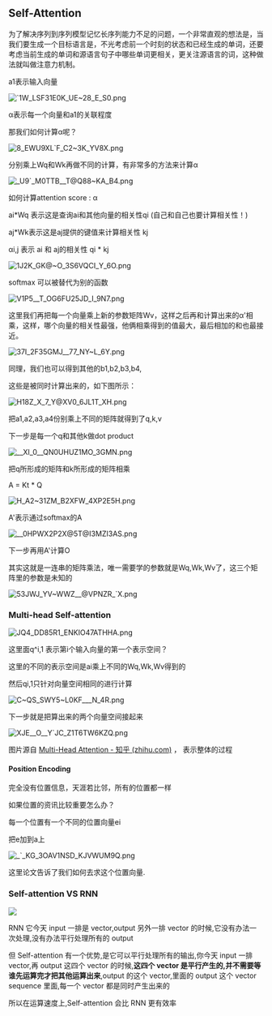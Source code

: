 ## Self-Attention

为了解决序列到序列模型记忆长序列能力不足的问题，一个非常直观的想法是，当我们要生成一个目标语言是，不光考虑前一个时刻的状态和已经生成的单词，还要考虑当前生成的单词和源语言句子中哪些单词更相关，更关注源语言的词，这种做法就叫做注意力机制。

a1表示输入向量

![`1W_LSF31E0K_UE~28_E_S0.png](https://i.loli.net/2021/10/01/5HKUpIQxLk7BWVR.png)

α表示每一个向量和a1的关联程度

那我们如何计算α呢？

![_8_EWU9XL_`F_C2~3K_YV8X.png](https://i.loli.net/2021/10/01/i4sh7ZmCBeWXdMc.png)

分别乘上Wq和Wk再做不同的计算，有非常多的方法来计算α

![_U9`_M0TTB__T@Q88~KA_B4.png](https://i.loli.net/2021/10/01/jC5MXAneytRFmgl.png)

如何计算attention score : α

ai*Wq 表示这是查询ai和其他向量的相关性qi (自己和自己也要计算相关性！)

aj*Wk表示这是aj提供的键值来计算相关性 kj

αi,j 表示 ai 和 aj的相关性 qi * kj

![1J2K_GK@~O_3S6VQCI_Y_6O.png](https://i.loli.net/2021/10/01/dY1FvCnwZ675eJu.png)

softmax 可以被替代为别的函数

![V1P5__T_OG6FU25JD_I_9N7.png](https://i.loli.net/2021/10/01/qxj95o7ifkTUYSC.png)

这里我们再把每一个向量乘上新的参数矩阵Wv，这样之后再和计算出来的α'相乘，这样，哪个向量的相关性最强，他俩相乘得到的值最大，最后相加的和也最接近。

![37I_2F35GMJ__77_NY~L_6Y.png](https://i.loli.net/2021/10/01/MfGjNOAcbP5Rl8U.png)

同理，我们也可以得到其他的b1,b2,b3,b4,

这些是被同时计算出来的，如下图所示：

![H18Z_X_7_Y@XV0_6JL1T_XH.png](https://i.loli.net/2021/10/01/Ht53RcYwQOI9Asn.png)

把a1,a2,a3,a4份别乘上不同的矩阵就得到了q,k,v

下一步是每一个q和其他k做dot product

![__XI_0__QN0UHUZ1MO_3GMN.png](https://i.loli.net/2021/10/01/Q8KmesGNVdcnLtg.png)

把q所形成的矩阵和k所形成的矩阵相乘

A = Kt * Q

![H_A2~31ZM_B2XFW_4XP2E5H.png](https://i.loli.net/2021/10/01/Hg4iI8CwlZjLE7M.png)

A'表示通过softmax的A

![__0HPWX2P2X@5T@I3MZI3AS.png](https://i.loli.net/2021/10/02/QfrdYatPeLjVR3q.png)

下一步再用A'计算O

其实这就是一连串的矩阵乘法，唯一需要学的参数就是Wq,Wk,Wv了，这三个矩阵里的参数是未知的

![53JWJ_YV~WWZ__@VPNZR_`X.png](https://i.loli.net/2021/10/02/mjzGpRwnSBr96aF.png)

### Multi-head Self-attention

![JQ4_DD85R1_ENKIO47ATHHA.png](https://i.loli.net/2021/10/02/2mYjtk9zwXoGAdP.png)

这里面q^i,1 表示第i个输入向量的第一个表示空间？

这里的不同的表示空间是ai乘上不同的Wq,Wk,Wv得到的

然后qi,1只针对向量空间相同的进行计算

![C~_QS_SWY5_~L0KF___N_4R.png](https://i.loli.net/2021/10/02/rqkxIwFb8hTNtJW.png)

下一步就是把算出来的两个向量空间接起来

![XJE__O__Y`JC_Z1T6TW6KZQ.png](https://i.loli.net/2021/10/02/GrJ7ZObV8tcapMl.png)

图片源自 [Multi-Head Attention - 知乎 (zhihu.com)](https://zhuanlan.zhihu.com/p/266448080) ， 表示整体的过程

#### Position Encoding

完全没有位置信息，天涯若比邻，所有的位置都一样

如果位置的资讯比较重要怎么办？

每一个位置有一个不同的位置向量ei

把e加到a上

![_`_KG_3OAV1NSD_KJVWUM9Q.png](https://i.loli.net/2021/10/02/WckTjGoAt8hPYSO.png)

这里论文告诉了我们如何去求这个位置向量.

### Self-attention VS RNN

 ![](https://i.bmp.ovh/imgs/2021/10/a44ba0926e6cd854.png) 

RNN 它今天 input 一排是 vector,output 另外一排 vector 的时候,它没有办法一次处理,没有办法平行处理所有的 output

但 Self-attention 有一个优势,是它可以平行处理所有的输出,你今天 input 一排 vector,再 output 这四个 vector 的时候,**这四个 vector 是平行产生的,并不需要等谁先运算完才把其他运算出来**,output 的这个 vector,里面的 output 这个 vector sequence 里面,每一个 vector 都是同时产生出来的

所以在运算速度上,Self-attention 会比 RNN 更有效率